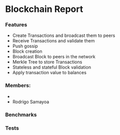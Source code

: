 # Blockchain Report

### Features

- Create Transactions and broadcast them to peers
- Receive Transactions and validate them
- Push gossip
- Block creation
- Broadcast Block to peers in the network
- Merkle Tree to store Transactions
- Stateless and stateful Block validation
- Apply transaction value to balances

### Members:

-
- Rodrigo Samayoa

### Benchmarks

### Tests
